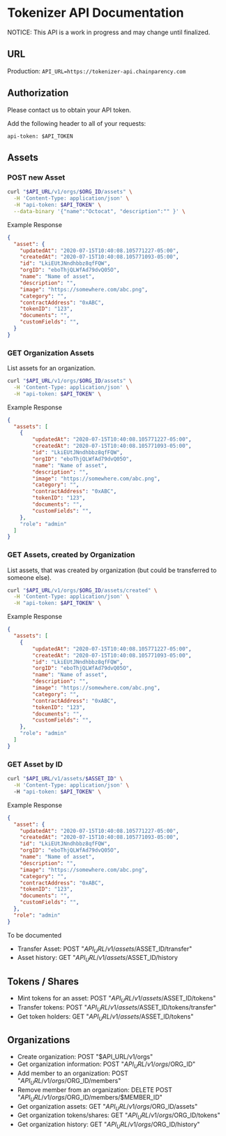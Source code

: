 # Tokenizer API Documentation

NOTICE: This API is a work in progress and may change until finalized.

## URL

Production: `API_URL=https://tokenizer-api.chainparency.com`

## Authorization

Please contact us to obtain your API token. 

Add the following header to all of your requests:

```
api-token: $API_TOKEN
```

## Assets

### POST new Asset

```sh
curl "$API_URL/v1/orgs/$ORG_ID/assets" \
  -H 'Content-Type: application/json' \
  -H "api-token: $API_TOKEN" \
  --data-binary '{"name":"Octocat", "description":"" }' \
```

Example Response

```json
{
  "asset": {
    "updatedAt": "2020-07-15T10:40:08.105771227-05:00",
    "createdAt": "2020-07-15T10:40:08.105771093-05:00",
    "id": "LkiEUtJNndhbbz8qfFQW",
    "orgID": "eboThjQLWfAd79dvQ05O",
    "name": "Name of asset",
    "description": "",
    "image": "https://somewhere.com/abc.png",
    "category": "",
    "contractAddress": "0xABC",
    "tokenID": "123",
    "documents": "",
    "customFields": "",
  }
}
```

### GET Organization Assets

List assets for an organization.

```sh
curl "$API_URL/v1/orgs/$ORG_ID/assets" \
  -H 'Content-Type: application/json' \
  -H "api-token: $API_TOKEN" \
```

Example Response

```json
{
  "assets": [
    {
        "updatedAt": "2020-07-15T10:40:08.105771227-05:00",
        "createdAt": "2020-07-15T10:40:08.105771093-05:00",
        "id": "LkiEUtJNndhbbz8qfFQW",
        "orgID": "eboThjQLWfAd79dvQ05O",
        "name": "Name of asset",
        "description": "",
        "image": "https://somewhere.com/abc.png",
        "category": "",
        "contractAddress": "0xABC",
        "tokenID": "123",
        "documents": "",
        "customFields": "",
    },
    "role": "admin"
  ]
}
```

### GET Assets, created by Organization

List assets, that was created by organization (but could be transferred to someone else).

```sh
curl "$API_URL/v1/orgs/$ORG_ID/assets/created" \
  -H 'Content-Type: application/json' \
  -H "api-token: $API_TOKEN" \
```

Example Response

```json
{
  "assets": [
    {
        "updatedAt": "2020-07-15T10:40:08.105771227-05:00",
        "createdAt": "2020-07-15T10:40:08.105771093-05:00",
        "id": "LkiEUtJNndhbbz8qfFQW",
        "orgID": "eboThjQLWfAd79dvQ05O",
        "name": "Name of asset",
        "description": "",
        "image": "https://somewhere.com/abc.png",
        "category": "",
        "contractAddress": "0xABC",
        "tokenID": "123",
        "documents": "",
        "customFields": "",
    },
    "role": "admin"
  ]
}
```

### GET Asset by ID

```sh
curl "$API_URL/v1/assets/$ASSET_ID" \
  -H 'Content-Type: application/json' \  
  -H "api-token: $API_TOKEN" \
```

Example Response

```json
{
  "asset": {
    "updatedAt": "2020-07-15T10:40:08.105771227-05:00",
    "createdAt": "2020-07-15T10:40:08.105771093-05:00",
    "id": "LkiEUtJNndhbbz8qfFQW",
    "orgID": "eboThjQLWfAd79dvQ05O",
    "name": "Name of asset",
    "description": "",
    "image": "https://somewhere.com/abc.png",
    "category": "",
    "contractAddress": "0xABC",
    "tokenID": "123",
    "documents": "",
    "customFields": "",
  },
  "role": "admin"
}
```

To be documented

* Transfer Asset: POST "$API_URL/v1/assets/$ASSET_ID/transfer"
* Asset history: GET "$API_URL/v1/assets/$ASSET_ID/history

## Tokens / Shares
 
* Mint tokens for an asset: POST "$API_URL/v1/assets/$ASSET_ID/tokens"
* Transfer tokens: POST "$API_URL/v1/assets/$ASSET_ID/tokens/transfer"
* Get token holders: GET "$API_URL/v1/assets/$ASSET_ID/tokens"

## Organizations

* Create organization: POST "$API_URL/v1/orgs"
* Get organization information: POST "$API_URL/v1/orgs/$ORG_ID"
* Add member to an organization: POST "$API_URL/v1/orgs/$ORG_ID/members"
* Remove member from an organization: DELETE POST "$API_URL/v1/orgs/$ORG_ID/members/$MEMBER_ID"
* Get organization assets: GET "$API_URL/v1/orgs/$ORG_ID/assets"
* Get organization tokens/shares: GET "$API_URL/v1/orgs/$ORG_ID/tokens"
* Get organization history: GET "$API_URL/v1/orgs/$ORG_ID/history"
